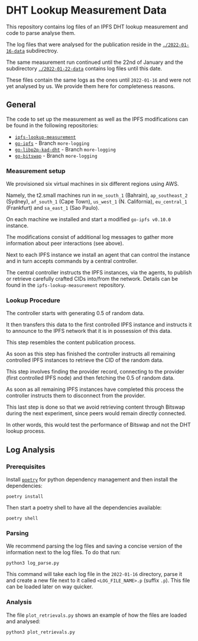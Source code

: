 # DHT Lookup Measurement Data

This repository contains log files of an IPFS DHT lookup measurement and code to parse analyse them. 

The log files that were analysed for the publication reside in the [`./2022-01-16-data`](./2022-01-16-data/) subdirectroy. 

The same measurement run continued until the 22nd of January and the subdirectory [`./2022-01-22-data`](./2022-01-22-data/) contains log files until this date. 

These files contain the same logs as the ones until `2022-01-16` and were not yet analysed by us. We provide them here for completeness reasons.

## General

The code to set up the measurement as well as the IPFS modifications can be found in the following repositories:

- [`ipfs-lookup-measurement`](https://github.com/dennis-tra/ipfs-lookup-measurement)
- [`go-ipfs`](https://github.com/dennis-tra/go-ipfs/tree/more-logging) - Branch `more-logging`
- [`go-libp2p-kad-dht`](https://github.com/dennis-tra/go-libp2p-kad-dht/tree/more-logging) - Branch `more-logging`
- [`go-bitswap`](https://github.com/dennis-tra/go-bitswap/tree/more-logging) - Branch `more-logging`

### Measurement setup

We provisioned six virtual machines in six different regions using AWS. 

Namely, the t2.small machines run in `me_south_1` (Bahrain), `ap_southeast_2` (Sydney), `af_south_1` (Cape Town), `us_west_1` (N. California), `eu_central_1` (Frankfurt) and `sa_east_1` (Sao Paulo).

On each machine we installed and start a modified `go-ipfs v0.10.0` instance.

The modifications consist of additional log messages to gather more information about peer interactions (see above).

Next to each IPFS instance we install an agent that can control the instance and in turn accepts commands by a central controller.

The central controller instructs the IPFS instances, via the agents, to publish or retrieve carefully crafted CIDs into/from the network. Details can be found in the `ipfs-lookup-measurement` repository.

### Lookup Procedure

The controller starts with generating 0.5 of random data.

It then transfers this data to the first controlled IPFS instance and instructs it to announce to the IPFS network that it is in possession of this data.

This step resembles the content publication process.

As soon as this step has finished the controller instructs all remaining controlled IPFS instances to retrieve the CID of the random data.

This step involves finding the provider record, connecting to the provider (first controlled IPFS node) and then fetching the 0.5 of random data.

As soon as all remaining IPFS instances have completed this process the controller instructs them to disconnect from the provider.

This last step is done so that we avoid retrieving content through Bitswap during the next experiment, since peers would remain directly connected.

In other words, this would test the performance of Bitswap and not the DHT lookup process.

## Log Analysis

### Prerequisites

Install [`poetry`](https://python-poetry.org/) for python dependency management and then install the dependencies:

```shell
poetry install
```

Then start a poetry shell to have all the dependencies available:

```shell
poetry shell
```

### Parsing

We recommend parsing the log files and saving a concise version of the information next to the log files. To do that run:

```shell
python3 log_parse.py
```

This command will take each log file in the `2022-01-16` directory, parse it and create a new file next to it called `<LOG_FILE_NAME>.p` (suffix `.p`). This file can be loaded later on way quicker.

### Analysis

The file `plot_retrievals.py` shows an example of how the files are loaded and analysed:

```shell
python3 plot_retrievals.py
```
